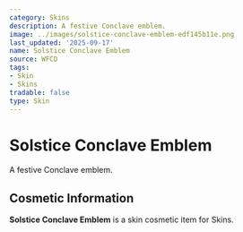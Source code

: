 ```yaml
---
category: Skins
description: A festive Conclave emblem.
image: ../images/solstice-conclave-emblem-edf145b11e.png
last_updated: '2025-09-17'
name: Solstice Conclave Emblem
source: WFCD
tags:
- Skin
- Skins
tradable: false
type: Skin
---
```


# Solstice Conclave Emblem

A festive Conclave emblem.

## Cosmetic Information

**Solstice Conclave Emblem** is a skin cosmetic item for Skins.

